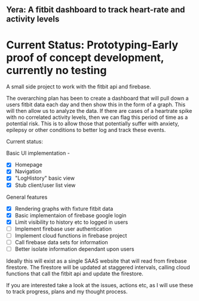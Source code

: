 ## Yera: A fitbit dashboard to track heart-rate and activity levels

# Current Status: Prototyping-Early proof of concept development, currently no testing

A small side project to work with the fitbit api and firebase. 

The overarching plan has been to create a dashboard that will pull down a users fitbit data each day and then show this in the form of a graph. This will then allow us to analyze the data. If there are cases of a heartrate spike with no correlated activity levels, then we can flag this period of time as a potential risk. This is to allow those that potentially suffer with anxiety, epilepsy or other conditions to better log and track these events.

Current status:

Basic UI implementation - 
- [x] Homepage
- [x] Navigation
- [x] "LogHistory" basic view
- [x] Stub client/user list view

General features
- [x] Rendering graphs with fixture fitbit data
- [x] Basic implementaion of firebase google login
- [x] Limit visibility to history etc to logged in users
- [ ] Implement firebase user authentication
- [ ] Implement cloud functions in firebase project
- [ ] Call firebase data sets for information
- [ ] Better isolate information dependant upon users

Ideally this will exist as a single SAAS website that will read from firebase firestore. The firestore will be updated at staggered intervals, calling cloud functions that call the fitbit api and update the firestore. 

If you are interested take a look at the issues, actions etc, as I will use these to track progress, plans and my thought process. 
